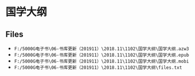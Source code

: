 # 国学大纲

## Files

- `F:/5000G电子书\06-书库更新（201911）\2018.11\1102\国学大纲\国学大纲.azw3`
- `F:/5000G电子书\06-书库更新（201911）\2018.11\1102\国学大纲\国学大纲.epub`
- `F:/5000G电子书\06-书库更新（201911）\2018.11\1102\国学大纲\国学大纲.mobi`
- `F:/5000G电子书\06-书库更新（201911）\2018.11\1102\国学大纲\files.txt`
